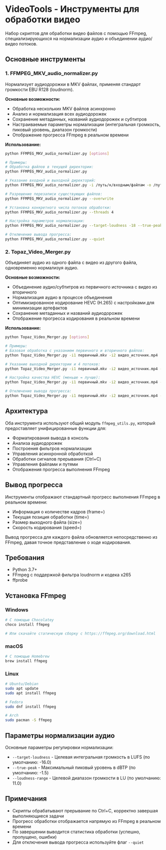 # VideoTools - Инструменты для обработки видео

Набор скриптов для обработки видео файлов с помощью FFmpeg, специализирующихся на нормализации аудио и объединении аудио/видео потоков.

## Основные инструменты

### 1. FFMPEG_MKV_audio_normalizer.py

Нормализует аудиодорожки в MKV файлах, применяя стандарт громкости EBU R128 (loudnorm).

**Основные возможности:**

-   Обработка нескольких MKV файлов асинхронно
-   Анализ и нормализация всех аудиодорожек
-   Сохранение метаданных, названий аудиодорожек и субтитров
-   Настраиваемые параметры нормализации (интегральная громкость, пиковый уровень, диапазон громкости)
-   Отображение прогресса FFmpeg в реальном времени

**Использование:**

```bash
python FFMPEG_MKV_audio_normalizer.py [options]

# Примеры:
# Обработка файлов в текущей директории:
python FFMPEG_MKV_audio_normalizer.py

# Указание входной и выходной директорий:
python FFMPEG_MKV_audio_normalizer.py -i /путь/к/входным/файлам -o /путь/к/выходным/файлам

# Разрешение перезаписи существующих файлов:
python FFMPEG_MKV_audio_normalizer.py --overwrite

# Установка конкретного числа потоков обработки:
python FFMPEG_MKV_audio_normalizer.py --threads 4

# Настройка параметров нормализации:
python FFMPEG_MKV_audio_normalizer.py --target-loudness -18 --true-peak -2.0 --loudness-range 9

# Отключение вывода прогресса:
python FFMPEG_MKV_audio_normalizer.py --quiet
```

### 2. Topaz_Video_Merger.py

Объединяет аудио из одного файла с видео из другого файла, одновременно нормализуя аудио.

**Основные возможности:**

-   Объединение аудио/субтитров из первичного источника с видео из вторичного
-   Нормализация аудио в процессе объединения
-   Оптимизированное кодирование HEVC (H.265) с настройками для минимизации артефактов
-   Сохранение метаданных и названий аудиодорожек
-   Отображение прогресса кодирования в реальном времени

**Использование:**

```bash
python Topaz_Video_Merger.py [options]

# Примеры:
# Базовая обработка с указанием первичного и вторичного файлов:
python Topaz_Video_Merger.py -i1 первичный.mkv -i2 видео_источник.mp4

# Указание выходной директории и 4 потоков:
python Topaz_Video_Merger.py -i1 первичный.mkv -i2 видео_источник.mp4 -o выходная_папка --threads 4

# Настройка качества HEVC (меньше = лучше):
python Topaz_Video_Merger.py -i1 первичный.mkv -i2 видео_источник.mp4 --crf 20

# Отключение вывода прогресса:
python Topaz_Video_Merger.py -i1 первичный.mkv -i2 видео_источник.mp4 --quiet
```

## Архитектура

Оба инструмента используют общий модуль `ffmpeg_utils.py`, который предоставляет унифицированные функции для:

-   Форматирования вывода в консоль
-   Анализа аудиодорожек
-   Построения фильтров нормализации
-   Управления асинхронной обработкой
-   Обработки сигналов прерывания (Ctrl+C)
-   Управления файлами и путями
-   Отображения прогресса выполнения FFmpeg

## Вывод прогресса

Инструменты отображают стандартный прогресс выполнения FFmpeg в реальном времени:

-   Информация о количестве кадров (frame=)
-   Текущая позиция обработки (time=)
-   Размер выходного файла (size=)
-   Скорость кодирования (speed=)

Вывод прогресса для каждого файла обновляется непосредственно из FFmpeg, давая точное представление о ходе кодирования.

## Требования

-   Python 3.7+
-   FFmpeg с поддержкой фильтра loudnorm и кодека x265
-   ffprobe

## Установка FFmpeg

### Windows

```bash
# С помощью Chocolatey
choco install ffmpeg

# Или скачайте статическую сборку с https://ffmpeg.org/download.html
```

### macOS

```bash
# С помощью Homebrew
brew install ffmpeg
```

### Linux

```bash
# Ubuntu/Debian
sudo apt update
sudo apt install ffmpeg

# Fedora
sudo dnf install ffmpeg

# Arch
sudo pacman -S ffmpeg
```

## Параметры нормализации аудио

Основные параметры регулировки нормализации:

-   `--target-loudness` - Целевая интегральная громкость в LUFS (по умолчанию: -16.0)
-   `--true-peak` - Максимальный пиковый уровень в dBTP (по умолчанию: -1.5)
-   `--loudness-range` - Целевой диапазон громкости в LU (по умолчанию: 11.0)

## Примечания

-   Скрипты обрабатывают прерывание по Ctrl+C, корректно завершая выполняющиеся задачи
-   Прогресс обработки отображается напрямую из FFmpeg в реальном времени
-   По завершении выводится статистика обработки (успешно, пропущено, ошибки)
-   Для отключения вывода прогресса используйте флаг `--quiet`
